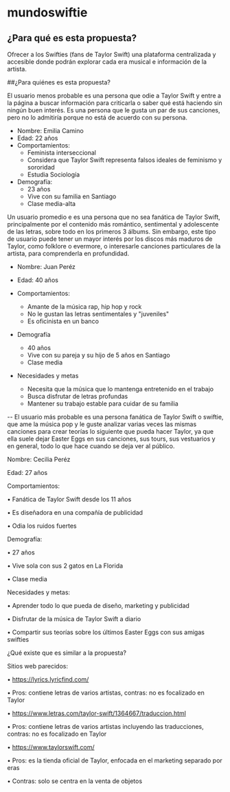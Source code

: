 # mundoswiftie

## ¿Para qué es esta propuesta? 

Ofrecer a los Swifties (fans de Taylor Swift) una plataforma centralizada y accesible donde podrán explorar cada era musical e información de la artista.

##¿Para quiénes es esta propuesta? 

El usuario menos probable es una persona que odie a Taylor Swift y entre a la página a buscar información para criticarla o saber qué está haciendo sin ningún buen interés. Es una persona que le gusta un par de sus canciones, pero no lo admitiría porque no está de acuerdo con su persona.

* Nombre: Emilia Camino
* Edad: 22 años
* Comportamientos:
  * Feminista interseccional
  * Considera que Taylor Swift representa falsos ideales de feminismo y sororidad
  * Estudia Sociología
* Demografía:
  * 23 años
  * Vive con su familia en Santiago
  * Clase media-alta  

Un usuario promedio e es una persona que no sea fanática de Taylor Swift, principalmente por el contenido más romántico, sentimental y adolescente de las letras, sobre todo en los primeros 3 álbums. Sin embargo, este tipo de usuario puede tener un mayor interés por los discos más maduros de Taylor, como folklore o evermore, o interesarle canciones particulares de la artista, para comprenderla en profundidad.

* Nombre: Juan Peréz
* Edad: 40 años
* Comportamientos:
  * ⁠Amante de la música rap, hip hop y rock
  * ⁠No le gustan las letras sentimentales y "juveniles"
  * ⁠Es oficinista en un banco
* Demografía
  * 40 años
  * Vive con su pareja y su hijo de 5 años en Santiago
  * ⁠Clase media

* Necesidades y metas
  * ⁠Necesita que la música que lo mantenga entretenido en el trabajo
  * ⁠Busca disfrutar de letras profundas
  * Mantener su trabajo estable para cuidar de su familia


--
El usuario más probable es una persona fanática de Taylor Swift o swiftie, que ame la música pop y le guste analizar varias veces las mismas canciones para crear teorías lo siguiente que pueda hacer Taylor, ya que ella suele dejar Easter Eggs en sus canciones, sus tours, sus vestuarios y en general, todo lo que hace cuando se deja ver al público.


Nombre: Cecilia Peréz

Edad: 27 años


Comportamientos:

•⁠  ⁠Fanática de Taylor Swift desde los 11 años

•⁠  ⁠Es diseñadora en una compañía de publicidad

•⁠  ⁠Odia los ruidos fuertes


Demografía:

•⁠  ⁠27 años

•⁠  ⁠Vive sola con sus 2 gatos en La Florida

•⁠  ⁠Clase media


Necesidades y metas:

•⁠  ⁠Aprender todo lo que pueda de diseño, marketing y publicidad

•⁠  ⁠Disfrutar de la música de Taylor Swift a diario

•⁠  ⁠Compartir sus teorías sobre los últimos Easter Eggs con sus amigas swifties


¿Qué existe que es similar a la propuesta? 


Sitios web parecidos:

•⁠  ⁠https://lyrics.lyricfind.com/

•⁠  ⁠Pros: contiene letras de varios artistas, contras: no es focalizado en Taylor


•⁠  ⁠https://www.letras.com/taylor-swift/1364667/traduccion.html

•⁠  ⁠Pros: contiene letras de varios artistas incluyendo las traducciones, contras: no es focalizado en Taylor


•⁠  ⁠https://www.taylorswift.com/

•⁠  ⁠Pros: es la tienda oficial de Taylor, enfocada en el marketing separado por eras

•⁠  ⁠Contras: solo se centra en la venta de objetos

